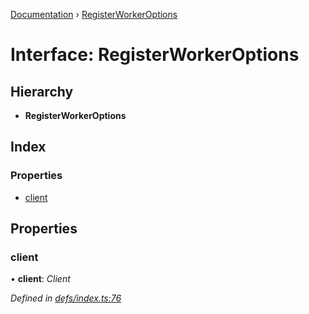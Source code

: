 [Documentation](../README.md) › [RegisterWorkerOptions](registerworkeroptions.md)

# Interface: RegisterWorkerOptions

## Hierarchy

* **RegisterWorkerOptions**

## Index

### Properties

* [client](registerworkeroptions.md#client)

## Properties

###  client

• **client**: *Client*

*Defined in [defs/index.ts:76](https://github.com/badbatch/graphql-box/blob/fe1f2e5/packages/worker-client/src/defs/index.ts#L76)*
